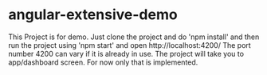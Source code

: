 # angular-extensive-demo
This Project is for demo. Just clone the project and do 'npm install' and then run the project using 'npm start' and open http://localhost:4200/ 
The port number 4200 can vary if it is already in use.
The project will take you to app/dashboard screen. For now only that is implemented.
